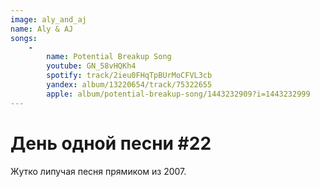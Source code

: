 ```yaml
---
image: aly_and_aj
name: Aly & AJ
songs:
    -
        name: Potential Breakup Song
        youtube: GN_58vHQKh4
        spotify: track/2ieu0FHqTpBUrMoCFVL3cb
        yandex: album/13220654/track/75322655
        apple: album/potential-breakup-song/1443232909?i=1443232999
---
```

# День одной песни #22

Жутко липучая песня прямиком из 2007.